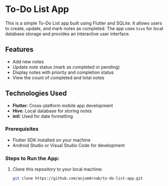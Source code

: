 # To-Do List App

This is a simple To-Do List app built using Flutter and SQLite. It allows users to create, update, and mark notes as completed. The app uses `hive` for local database storage and provides an interactive user interface.

## Features
- Add new notes
- Update note status (mark as completed or pending)
- Display notes with priority and completion status
- View the count of completed and total notes

## Technologies Used
- **Flutter**: Cross-platform mobile app development
- **Hive**: Local database for storing notes
- **intl**: Used for date formatting

### Prerequisites
- Flutter SDK installed on your machine
- Android Studio or Visual Studio Code for development

### Steps to Run the App:

1. Clone this repository to your local machine:
   ```bash
   git clone https://github.com/anjumArnab/to-do-list-app.git
